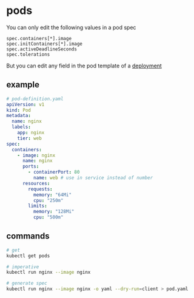 # pods

You can only edit the following values in a pod spec

```
spec.containers[*].image
spec.initContainers[*].image
spec.activeDeadlineSeconds
spec.tolerations
```

But you can edit any field in the pod template of a [deployment](./deployments.md)

## example

```yaml
# pod-definition.yaml
apiVersion: v1
kind: Pod
metadata:
  name: nginx
  labels:
    app: nginx
    tier: web
spec:
  containers:
    - image: nginx
      name: nginx
      ports:
        - containerPort: 80
          name: web # use in service instead of number
      resources:
        requests:
          memory: "64Mi"
          cpu: "250m"
        limits:
          memory: "128Mi"
          cpu: "500m"
```

## commands

```sh
# get
kubectl get pods

# imperative
kubectl run nginx --image nginx

# generate spec
kubectl run nginx --image nginx -o yaml --dry-run=client > pod.yaml
```
